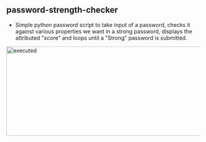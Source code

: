 ## password-strength-checker

- Simple python password script to take input of a password, checks it against various properties we want in a strong password, displays the attributed "score" and loops until a "Strong" password is submitted.

<img width="674" height="233" alt="executed" src="https://github.com/user-attachments/assets/0e4eedf3-0d50-47ed-8031-4a9662acb756" />
